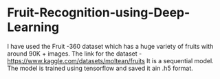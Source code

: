 # Fruit-Recognition-using-Deep-Learning
I have used the Fruit -360 dataset which has a huge variety of fruits with around 90K + images. 
The link for the dataset - https://www.kaggle.com/datasets/moltean/fruits
It is a sequential model. The model is trained using tensorflow and saved it ain .h5 format. 
